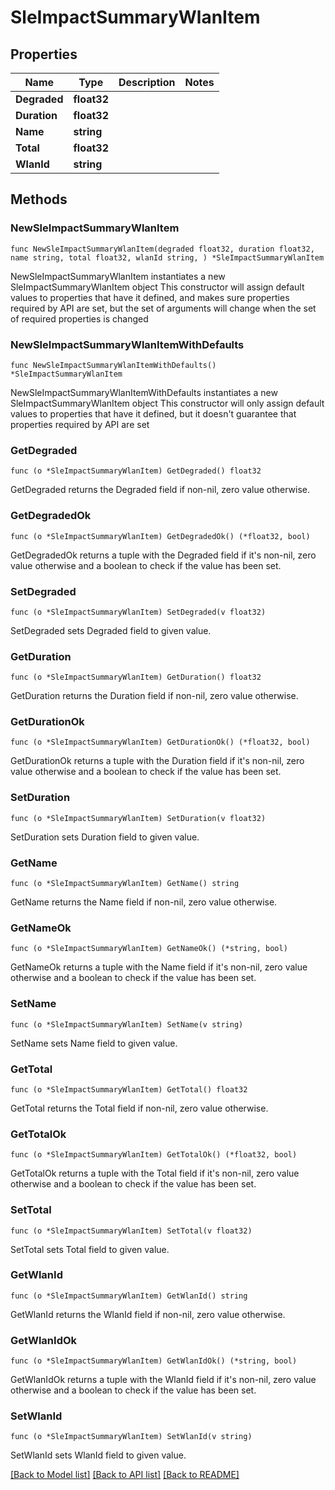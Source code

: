 # SleImpactSummaryWlanItem

## Properties

Name | Type | Description | Notes
------------ | ------------- | ------------- | -------------
**Degraded** | **float32** |  | 
**Duration** | **float32** |  | 
**Name** | **string** |  | 
**Total** | **float32** |  | 
**WlanId** | **string** |  | 

## Methods

### NewSleImpactSummaryWlanItem

`func NewSleImpactSummaryWlanItem(degraded float32, duration float32, name string, total float32, wlanId string, ) *SleImpactSummaryWlanItem`

NewSleImpactSummaryWlanItem instantiates a new SleImpactSummaryWlanItem object
This constructor will assign default values to properties that have it defined,
and makes sure properties required by API are set, but the set of arguments
will change when the set of required properties is changed

### NewSleImpactSummaryWlanItemWithDefaults

`func NewSleImpactSummaryWlanItemWithDefaults() *SleImpactSummaryWlanItem`

NewSleImpactSummaryWlanItemWithDefaults instantiates a new SleImpactSummaryWlanItem object
This constructor will only assign default values to properties that have it defined,
but it doesn't guarantee that properties required by API are set

### GetDegraded

`func (o *SleImpactSummaryWlanItem) GetDegraded() float32`

GetDegraded returns the Degraded field if non-nil, zero value otherwise.

### GetDegradedOk

`func (o *SleImpactSummaryWlanItem) GetDegradedOk() (*float32, bool)`

GetDegradedOk returns a tuple with the Degraded field if it's non-nil, zero value otherwise
and a boolean to check if the value has been set.

### SetDegraded

`func (o *SleImpactSummaryWlanItem) SetDegraded(v float32)`

SetDegraded sets Degraded field to given value.


### GetDuration

`func (o *SleImpactSummaryWlanItem) GetDuration() float32`

GetDuration returns the Duration field if non-nil, zero value otherwise.

### GetDurationOk

`func (o *SleImpactSummaryWlanItem) GetDurationOk() (*float32, bool)`

GetDurationOk returns a tuple with the Duration field if it's non-nil, zero value otherwise
and a boolean to check if the value has been set.

### SetDuration

`func (o *SleImpactSummaryWlanItem) SetDuration(v float32)`

SetDuration sets Duration field to given value.


### GetName

`func (o *SleImpactSummaryWlanItem) GetName() string`

GetName returns the Name field if non-nil, zero value otherwise.

### GetNameOk

`func (o *SleImpactSummaryWlanItem) GetNameOk() (*string, bool)`

GetNameOk returns a tuple with the Name field if it's non-nil, zero value otherwise
and a boolean to check if the value has been set.

### SetName

`func (o *SleImpactSummaryWlanItem) SetName(v string)`

SetName sets Name field to given value.


### GetTotal

`func (o *SleImpactSummaryWlanItem) GetTotal() float32`

GetTotal returns the Total field if non-nil, zero value otherwise.

### GetTotalOk

`func (o *SleImpactSummaryWlanItem) GetTotalOk() (*float32, bool)`

GetTotalOk returns a tuple with the Total field if it's non-nil, zero value otherwise
and a boolean to check if the value has been set.

### SetTotal

`func (o *SleImpactSummaryWlanItem) SetTotal(v float32)`

SetTotal sets Total field to given value.


### GetWlanId

`func (o *SleImpactSummaryWlanItem) GetWlanId() string`

GetWlanId returns the WlanId field if non-nil, zero value otherwise.

### GetWlanIdOk

`func (o *SleImpactSummaryWlanItem) GetWlanIdOk() (*string, bool)`

GetWlanIdOk returns a tuple with the WlanId field if it's non-nil, zero value otherwise
and a boolean to check if the value has been set.

### SetWlanId

`func (o *SleImpactSummaryWlanItem) SetWlanId(v string)`

SetWlanId sets WlanId field to given value.



[[Back to Model list]](../README.md#documentation-for-models) [[Back to API list]](../README.md#documentation-for-api-endpoints) [[Back to README]](../README.md)


